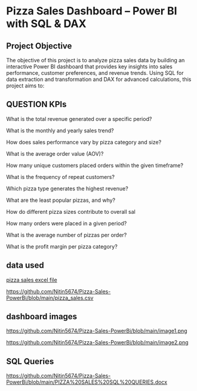 # Pizza Sales Dashboard – Power BI with SQL & DAX
## Project Objective 
The objective of this project is to analyze pizza sales data by building an interactive Power BI dashboard that provides key insights into sales performance, customer preferences, and revenue trends. 
Using SQL for data extraction and transformation and DAX for advanced calculations, this project aims to:

## QUESTION KPIs

What is the total revenue generated over a specific period?

What is the monthly and yearly sales trend?

How does sales performance vary by pizza category and size?

What is the average order value (AOV)?

How many unique customers placed orders within the given timeframe?

What is the frequency of repeat customers?

Which pizza type generates the highest revenue?

What are the least popular pizzas, and why?

How do different pizza sizes contribute to overall sal

How many orders were placed in a given period?

What is the average number of pizzas per order?

What is the profit margin per pizza category?

## data used
[pizza sales excel file](https://github.com/Nitin5674/Pizza-Sales-PowerBi/blob/main/pizza_sales_excel_file.xlsx)



https://github.com/Nitin5674/Pizza-Sales-PowerBi/blob/main/pizza_sales.csv


## dashboard images

https://github.com/Nitin5674/Pizza-Sales-PowerBi/blob/main/image1.png

https://github.com/Nitin5674/Pizza-Sales-PowerBi/blob/main/image2.png

## SQL Queries

https://github.com/Nitin5674/Pizza-Sales-PowerBi/blob/main/PIZZA%20SALES%20SQL%20QUERIES.docx

